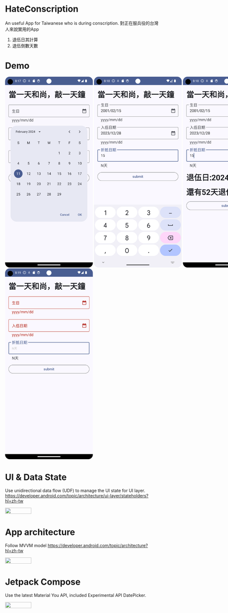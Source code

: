# HateConscription
An useful App for Taiwanese who is during conscription. 
對正在服兵役的台灣人來說實用的App
1. 退伍日其計算
2. 退伍倒數天數
# Demo
<div style="width:960px; margin:0 auto;">
<img src="https://github.com/ylchen19/HateConscription/blob/master/Screenshot_20240211_161754.png" width=30% height=30%>
<img src="https://github.com/ylchen19/HateConscription/blob/master/Screenshot_20240211_161850.png" width=30% height=30%>
<img src="https://github.com/ylchen19/HateConscription/blob/master/Screenshot_20240211_161901.png" width=30% height=30%>
<img src="https://github.com/ylchen19/HateConscription/blob/master/Screenshot_20240211_161959.png" width=30% height=30%>
</div>

# UI & Data State
Use unidirectional data flow (UDF) to manage the UI state for UI layer.
https://developer.android.com/topic/architecture/ui-layer/stateholders?hl=zh-tw
<div style="width:960px; margin:0 auto;">
<img src="https://developer.android.com/static/images/topic/architecture/ui-layer/udf.png" width=30% height=30%>
</div>

# App architecture
Follow MVVM model
https://developer.android.com/topic/architecture?hl=zh-tw
<div style="width:960px; margin:0 auto;">
<img src="https://developer.android.com/static/topic/libraries/architecture/images/mad-arch-overview.png?hl=zh-tw" width=30% height=30%>
</div>

# Jetpack Compose
Use the latest Material You API, included Experimental API DatePicker.
<div style="width:960px; margin:0 auto;">
<img src="https://developer.android.com/images/reference/androidx/compose/material3/date-picker.png" width=30% height=30%>
</div>

